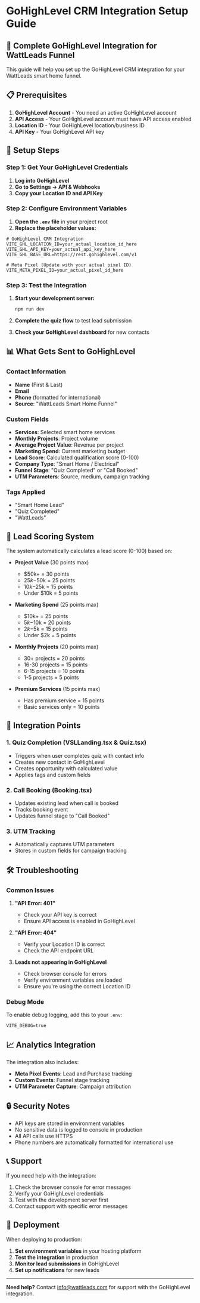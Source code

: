 # GoHighLevel CRM Integration Setup Guide

## 🚀 Complete GoHighLevel Integration for WattLeads Funnel

This guide will help you set up the GoHighLevel CRM integration for your WattLeads smart home funnel.

## 📋 Prerequisites

1. **GoHighLevel Account** - You need an active GoHighLevel account
2. **API Access** - Your GoHighLevel account must have API access enabled
3. **Location ID** - Your GoHighLevel location/business ID
4. **API Key** - Your GoHighLevel API key

## 🔧 Setup Steps

### Step 1: Get Your GoHighLevel Credentials

1. **Log into GoHighLevel**
2. **Go to Settings → API & Webhooks**
3. **Copy your Location ID and API Key**

### Step 2: Configure Environment Variables

1. **Open the `.env` file** in your project root
2. **Replace the placeholder values:**

```env
# GoHighLevel CRM Integration
VITE_GHL_LOCATION_ID=your_actual_location_id_here
VITE_GHL_API_KEY=your_actual_api_key_here
VITE_GHL_BASE_URL=https://rest.gohighlevel.com/v1

# Meta Pixel (Update with your actual pixel ID)
VITE_META_PIXEL_ID=your_actual_pixel_id_here
```

### Step 3: Test the Integration

1. **Start your development server:**
   ```bash
   npm run dev
   ```

2. **Complete the quiz flow** to test lead submission
3. **Check your GoHighLevel dashboard** for new contacts

## 📊 What Gets Sent to GoHighLevel

### Contact Information
- **Name** (First & Last)
- **Email**
- **Phone** (formatted for international)
- **Source**: "WattLeads Smart Home Funnel"

### Custom Fields
- **Services**: Selected smart home services
- **Monthly Projects**: Project volume
- **Average Project Value**: Revenue per project
- **Marketing Spend**: Current marketing budget
- **Lead Score**: Calculated qualification score (0-100)
- **Company Type**: "Smart Home / Electrical"
- **Funnel Stage**: "Quiz Completed" or "Call Booked"
- **UTM Parameters**: Source, medium, campaign tracking

### Tags Applied
- "Smart Home Lead"
- "Quiz Completed"
- "WattLeads"

## 🎯 Lead Scoring System

The system automatically calculates a lead score (0-100) based on:

- **Project Value** (30 points max)
  - $50k+ = 30 points
  - $25k-$50k = 25 points
  - $10k-$25k = 15 points
  - Under $10k = 5 points

- **Marketing Spend** (25 points max)
  - $10k+ = 25 points
  - $5k-$10k = 20 points
  - $2k-$5k = 15 points
  - Under $2k = 5 points

- **Monthly Projects** (20 points max)
  - 30+ projects = 20 points
  - 16-30 projects = 15 points
  - 6-15 projects = 10 points
  - 1-5 projects = 5 points

- **Premium Services** (15 points max)
  - Has premium service = 15 points
  - Basic services only = 10 points

## 🔄 Integration Points

### 1. Quiz Completion (VSLLanding.tsx & Quiz.tsx)
- Triggers when user completes quiz with contact info
- Creates new contact in GoHighLevel
- Creates opportunity with calculated value
- Applies tags and custom fields

### 2. Call Booking (Booking.tsx)
- Updates existing lead when call is booked
- Tracks booking event
- Updates funnel stage to "Call Booked"

### 3. UTM Tracking
- Automatically captures UTM parameters
- Stores in custom fields for campaign tracking

## 🛠️ Troubleshooting

### Common Issues

1. **"API Error: 401"**
   - Check your API key is correct
   - Ensure API access is enabled in GoHighLevel

2. **"API Error: 404"**
   - Verify your Location ID is correct
   - Check the API endpoint URL

3. **Leads not appearing in GoHighLevel**
   - Check browser console for errors
   - Verify environment variables are loaded
   - Ensure you're using the correct Location ID

### Debug Mode

To enable debug logging, add this to your `.env`:
```env
VITE_DEBUG=true
```

## 📈 Analytics Integration

The integration also includes:

- **Meta Pixel Events**: Lead and Purchase tracking
- **Custom Events**: Funnel stage tracking
- **UTM Parameter Capture**: Campaign attribution

## 🔒 Security Notes

- API keys are stored in environment variables
- No sensitive data is logged to console in production
- All API calls use HTTPS
- Phone numbers are automatically formatted for international use

## 📞 Support

If you need help with the integration:

1. Check the browser console for error messages
2. Verify your GoHighLevel credentials
3. Test with the development server first
4. Contact support with specific error messages

## 🚀 Deployment

When deploying to production:

1. **Set environment variables** in your hosting platform
2. **Test the integration** in production
3. **Monitor lead submissions** in GoHighLevel
4. **Set up notifications** for new leads

---

**Need help?** Contact info@wattleads.com for support with the GoHighLevel integration.
